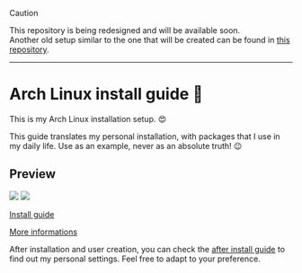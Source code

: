 > [!CAUTION]  
> This repository is being redesigned and will be available soon.  
> Another old setup similar to the one that will be created can be found in [this repository](https://github.com/gabrielscaranello/dotfiles.old/tree/arch-kde).

---

# Arch Linux install guide 🐧

This is my Arch Linux installation setup. 😍

This guide translates my personal installation, with packages that I use in my daily life. Use as an example, never as an absolute truth! 😉

## Preview

![](https://raw.githubusercontent.com/gabrielscaranello/dotfiles/c7af036dfd376212aeface9cf659ec3bfdcf7a19/preview-1.png)
![](https://raw.githubusercontent.com/gabrielscaranello/dotfiles/c7af036dfd376212aeface9cf659ec3bfdcf7a19/preview-2.png)

[Install guide](install-guide.md)

[More informations](<https://wiki.archlinux.org/title/Installation_guide_(Portugu%C3%AAs)>)

After installation and user creation, you can check the [after install guide](after-install.md) to find out my personal settings. Feel free to adapt to your preference.
